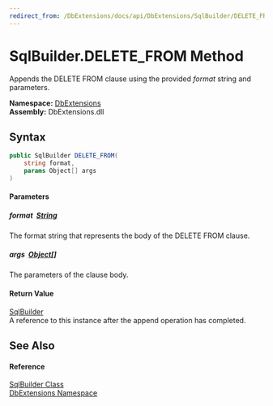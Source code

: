 ```yaml
---
redirect_from: /DbExtensions/docs/api/DbExtensions/SqlBuilder/DELETE_FROM.html
---
```


SqlBuilder.DELETE_FROM Method
=============================
Appends the DELETE FROM clause using the provided *format* string and parameters.
  
**Namespace:** [DbExtensions][1]  
**Assembly:** DbExtensions.dll

Syntax
------

```csharp
public SqlBuilder DELETE_FROM(
	string format,
	params Object[] args
)
```

#### Parameters

##### *format*  [String][2]
The format string that represents the body of the DELETE FROM clause.

##### *args*  [Object][3][]
The parameters of the clause body.

#### Return Value
[SqlBuilder][4]  
A reference to this instance after the append operation has completed.

See Also
--------

#### Reference
[SqlBuilder Class][4]  
[DbExtensions Namespace][1]  

[1]: ../README.md
[2]: https://learn.microsoft.com/dotnet/api/system.string
[3]: https://learn.microsoft.com/dotnet/api/system.object
[4]: README.md